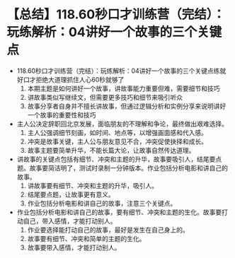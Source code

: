 # 【总结】118.60秒口才训练营（完结）：玩练解析：04讲好一个故事的三个关键点

-   118.60秒口才训练营（完结）：玩练解析：04讲好一个故事的三个关键点练就好口才拒绝大道理抓住人心60秒就够了
    1.  本期主题是如何讲好一个故事，讲故事能力重要但难，需要细节和技巧
    2.  讲故事类似写继续文，但需要更多技巧和细节来吸引听众
    3.  故事分享者自身并不擅长讲故事，但通过逻辑分析和实例分享来说明讲好一个故事的重要性和技巧
-   主人公决定辞职回北京发展，面临朋友的不理解和争论，最终做出艰难选择。 
    1.  主人公强调细节刻画，如时间、地点等，以增强画面感和代入感。
    2.  冲突是故事关键，主人公与朋友意见不合，冲突促使抉择和成长。
    3.  故事主题要简单升华，不能长篇大论，让故事自然传达道理。
-   讲故事的关键点包括有细节、冲突和主题的升华，故事要吸引人，结尾要点题。故事要简洁明了，测试时录制一分钟版本。作业包括分析电影和讲自己的故事。
    1.  讲故事要有细节、冲突和主题的升华，吸引人。
    2.  结尾要点题，让故事更有意义。
    3.  作业包括分析电影和讲自己的故事，注意三个关键点。
-   作业包括分析电影和讲自己的故事，要有细节、冲突和主题的生化。故事要打动自己，带入感情，才能打动别人。
    1.  作业要选择能打动自己的故事，最好是发生在自己身上的。
    2.  故事要有细节、冲突和简单的主题的生化。
    3.  故事要带入感情，才能打动别人。